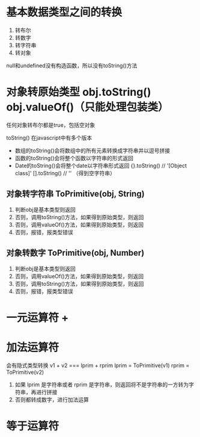 # 基本数据类型之间的转换
1. 转布尔
2. 转数字
3. 转字符串
4. 转对象

null和undefined没有构造函数，所以没有toString()方法
# 对象转原始类型    obj.toString()      obj.valueOf()（只能处理包装类）
任何对象转布尔都是true，包括空对象

toString() 在javascript中有多个版本
- 数组的toString()会将数组中的所有元素转换成字符串并以逗号拼接
- 函数的toString()会将整个函数以字符串的形式返回
- Date的toString()会将整个date以字符串形式返回
{}.toString()   // '[Object class]'
[].toString()   // '' （得到空字符串）




## 对象转字符串     ToPrimitive(obj, String)
1. 判断obj是基本类型则返回
2. 否则，调用toString()方法，如果得到原始类型，则返回
3. 否则，调用valueOf()方法，如果得到原始类型，则返回
4. 否则，报错，报类型错误

## 对象转数字   ToPrimitive(obj, Number)
1. 判断obj是基本类型则返回
2. 否则，调用valueOf()方法，如果得到原始类型，则返回
3. 否则，调用toString()方法，如果得到原始类型，则返回
4. 否则，报错，报类型错误



# 一元运算符    +

# 加法运算符
会有隐式类型转换
    v1 + v2 === lprim + rprim
    lprim = ToPrimitive(v1)
    rprim = ToPrimitive(v2)

1. 如果 lprim 是字符串或者 rprim 是字符串，则返回将不是字符串的一方转为字符串，再进行拼接
2. 否则都转成数字，进行加法运算

# 等于运算符
